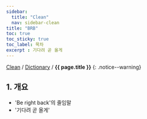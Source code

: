 ```yaml
---
sidebar:
  title: "Clean"
  nav: sidebar-clean
title: "BRB"
toc: true
toc_sticky: true
toc_label: 목차
excerpt : 기다려 곧 올게
---
```

[Clean](/clean/) / [Dictionary](/clean/dictionary/) / **{{ page.title }}**
{: .notice--warning}


## 1. 개요

- 'Be right back'의 줄임말
- '기다려 곧 올게'
